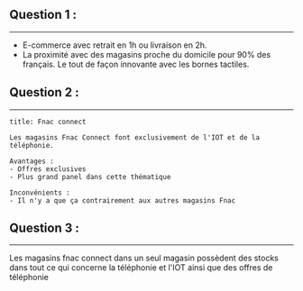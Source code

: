 ## Question 1 :
---
- E-commerce avec retrait en 1h ou livraison en 2h.
- La proximité avec des magasins proche du domicile pour 90% des français. Le tout de façon innovante avec les bornes tactiles.

## Question 2 :
---
```ad-note
title: Fnac connect

Les magasins Fnac Connect font exclusivement de l'IOT et de la téléphonie.

Avantages :
- Offres exclusives
- Plus grand panel dans cette thématique

Inconvénients :
- Il n'y a que ça contrairement aux autres magasins Fnac
```

## Question 3 :
---
Les magasins fnac connect dans un seul magasin possèdent des stocks dans tout ce qui concerne la téléphonie et l'IOT ainsi que des offres de téléphonie